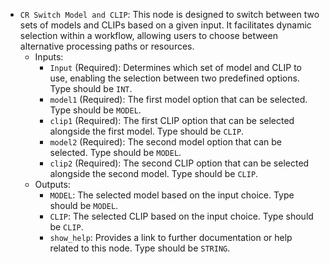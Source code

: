 - `CR Switch Model and CLIP`: This node is designed to switch between two sets of models and CLIPs based on a given input. It facilitates dynamic selection within a workflow, allowing users to choose between alternative processing paths or resources.
    - Inputs:
        - `Input` (Required): Determines which set of model and CLIP to use, enabling the selection between two predefined options. Type should be `INT`.
        - `model1` (Required): The first model option that can be selected. Type should be `MODEL`.
        - `clip1` (Required): The first CLIP option that can be selected alongside the first model. Type should be `CLIP`.
        - `model2` (Required): The second model option that can be selected. Type should be `MODEL`.
        - `clip2` (Required): The second CLIP option that can be selected alongside the second model. Type should be `CLIP`.
    - Outputs:
        - `MODEL`: The selected model based on the input choice. Type should be `MODEL`.
        - `CLIP`: The selected CLIP based on the input choice. Type should be `CLIP`.
        - `show_help`: Provides a link to further documentation or help related to this node. Type should be `STRING`.
